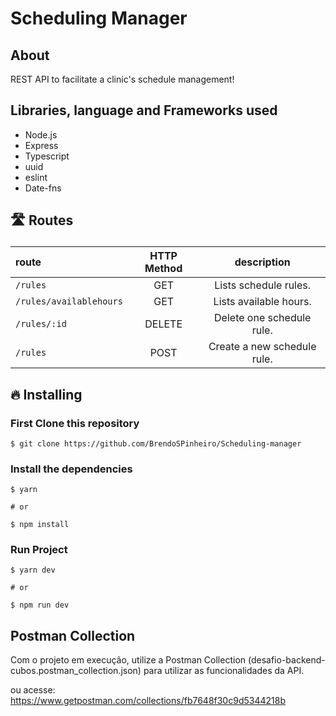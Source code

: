 # Scheduling Manager

## About
REST API to facilitate a clinic's schedule management!

## Libraries, language and Frameworks used

- Node.js
- Express
- Typescript
- uuid
- eslint
- Date-fns

## <p>🛣 Routes</p>

|route|HTTP Method|description
|:---|:---:|:---:
|`/rules`|GET|Lists schedule rules.
|`/rules/availablehours`|GET|Lists available hours.
|`/rules/:id`|DELETE|Delete one schedule rule.
|`/rules`|POST|Create a new schedule rule.

## <p>🔥 Installing</p>

### <p>First Clone this repository</p>

```shell
$ git clone https://github.com/BrendoSPinheiro/Scheduling-manager
```
### <p>Install the dependencies</p>
```
$ yarn

# or

$ npm install
```
### <p>Run Project</p>
```
$ yarn dev

# or

$ npm run dev
```
## Postman Collection

Com o projeto em execução, utilize a Postman Collection (desafio-backend-cubos.postman_collection.json) para utilizar as funcionalidades da API.

ou acesse:
https://www.getpostman.com/collections/fb7648f30c9d5344218b
